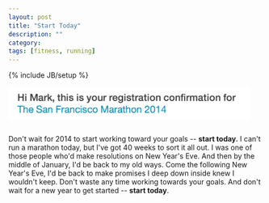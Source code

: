 ```yaml
---
layout: post
title: "Start Today"
description: ""
category: 
tags: [fitness, running]
---
```

{% include JB/setup %}

<div>
	<img class="rounded-corners" style="max-width: 480px; border: 0px; margin-bottom: 10px;" src="/assets/images/posts/2013-10-26/marathon.png"/>
</div>

Don't wait for 2014 to start working toward your goals -- **start today.** I can't run a marathon today, but I've got 40 weeks to sort it all out. I was one of those people who'd make resolutions on New Year's Eve. And then by the middle of January, I'd be back to my old ways. Come the following New Year's Eve, I'd be back to make promises I deep down inside knew I wouldn't keep. Don't waste any time working towards your goals. And don't wait for a new year to get started -- **start today**.

